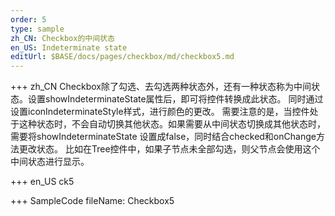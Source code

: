 ```yaml
--- 
order: 5
type: sample
zh_CN: Checkbox的中间状态
en_US: Indeterminate state
editUrl: $BASE/docs/pages/checkbox/md/checkbox5.md
---
```


+++ zh_CN
Checkbox除了勾选、去勾选两种状态外，还有一种状态称为中间状态。设置showIndeterminateState属性后，即可将控件转换成此状态。
   同时通过设置iconIndeterminateStyle样式，进行颜色的更改。
   需要注意的是，当控件处于这种状态时，不会自动切换其他状态。如果需要从中间状态切换成其他状态时，需要将showIndeterminateState
   设置成false，同时结合checked和onChange方法更改状态。
   比如在Tree控件中，如果子节点未全部勾选，则父节点会使用这个中间状态进行显示。

+++ en_US
ck5

+++ SampleCode
fileName: Checkbox5
